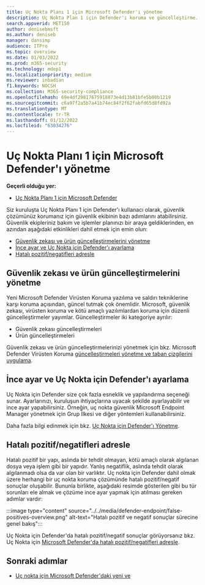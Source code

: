 ```yaml
---
title: Uç Nokta Planı 1 için Microsoft Defender'ı yönetme
description: Uç Nokta Plan 1 için Defender'ı koruma ve güncelleştirme. Ayarları yönetin, güncelleştirmeleri alın ve hatalı pozitif/negatif sonuçlardan haberdar olun.
search.appverid: MET150
author: denisebmsft
ms.author: deniseb
manager: dansimp
audience: ITPro
ms.topic: overview
ms.date: 01/03/2022
ms.prod: m365-security
ms.technology: mdep1
ms.localizationpriority: medium
ms.reviewer: inbadian
f1.keywords: NOCSH
ms.collection: M365-security-compliance
ms.openlocfilehash: 69e4df29817675918873e4d13b81bfe5b00b1219
ms.sourcegitcommit: c6a97f2a5b7a41b74ec84f2f62fabfd65d8fd92a
ms.translationtype: MT
ms.contentlocale: tr-TR
ms.lasthandoff: 01/12/2022
ms.locfileid: "63034276"
---
```

# <a name="manage-microsoft-defender-for-endpoint-plan-1"></a>Uç Nokta Planı 1 için Microsoft Defender'ı yönetme

**Geçerli olduğu yer:**
- [Uç Nokta Planı 1 için Microsoft Defender](https://go.microsoft.com/fwlink/p/?linkid=2154037)

Siz kuruluşta Uç Nokta Planı 1 için Defender'ı kullanacı olarak, güvenlik çözümünüz korumanız için güvenlik ekibinin bazı adımlarını atabilirsiniz. Güvenlik ekipleriniz bakım ve işlemler planınızı bir araya geldiklerinden, en azından aşağıdaki etkinlikleri dahil etmek için emin olun:

- [Güvenlik zekası ve ürün güncelleştirmelerini yönetme](#manage-security-intelligence-and-product-updates)
- [İnce ayar ve Uç Nokta için Defender'ı ayarlama](#fine-tune-and-adjust-defender-for-endpoint)
- [Hatalı pozitif/negatifleri adresle](#address-false-positivesnegatives)

## <a name="manage-security-intelligence-and-product-updates"></a>Güvenlik zekası ve ürün güncelleştirmelerini yönetme

Yeni Microsoft Defender Virüsten Koruma yazılıma ve saldırı tekniklerine karşı koruma açısından, güncel tutmak çok önemlidir. Microsoft, güvenlik zekası, virüsten koruma ve kötü amaçlı yazılımlardan koruma için düzenli güncelleştirmeler yayımlar. Güncelleştirmeler iki kategoriye ayrılır: 

- Güvenlik zekası güncelleştirmeleri
- Ürün güncelleştirmeleri 

Güvenlik zekası ve ürün güncelleştirmelerinizi yönetmek için bkz. Microsoft Defender Virüsten Koruma [güncelleştirmeleri yönetme ve taban çizgilerini uygulama](manage-updates-baselines-microsoft-defender-antivirus.md).

## <a name="fine-tune-and-adjust-defender-for-endpoint"></a>İnce ayar ve Uç Nokta için Defender'ı ayarlama

Uç Nokta için Defender size çok fazla esneklik ve yapılandırma seçeneği sunar. Ayarlarınızı, kuruluşun ihtiyaçlarına uyacak şekilde ayarlayabilir ve ince ayar yapabilirsiniz. Örneğin, uç nokta güvenlik Microsoft Endpoint Manager yönetmek için Grup İlkesi ve diğer yöntemleri kullanabilirsiniz. 

Daha fazla bilgi edinmek için bkz. [Uç Nokta için Defender'ı Yönetme](manage-mde-post-migration.md).

## <a name="address-false-positivesnegatives"></a>Hatalı pozitif/negatifleri adresle

Hatalı pozitif bir yapı, aslında bir tehdit olmayan, kötü amaçlı olarak algılanan dosya veya işlem gibi bir yapıdır. Yanlış negatiflik, aslında tehdit olarak algılanmadı olsa da var olan bir varlıktır. Uç nokta için Defender dahil olmak üzere herhangi bir uç nokta koruma çözümünde hatalı pozitif/negatif sonuçlar oluşabilir. Bununla birlikte, aşağıdaki resimde gösterilen gibi bu tür sorunları ele almak ve çözüme ince ayar yapmak için atılması gereken adımlar vardır:

:::image type="content" source="../../media/defender-endpoint/false-positives-overview.png" alt-text="Hatalı pozitif ve negatif sonuçlar sürecine genel bakış":::

Uç Nokta için Defender'da hatalı pozitif/negatif sonuçlar görüyorsanız bkz. Uç Nokta için [Microsoft Defender'da hatalı pozitif/negatifleri adresle](defender-endpoint-false-positives-negatives.md).

## <a name="next-steps"></a>Sonraki adımlar

- [Uç nokta için Microsoft Defender'daki yeni ve](whats-new-in-microsoft-defender-endpoint.md)